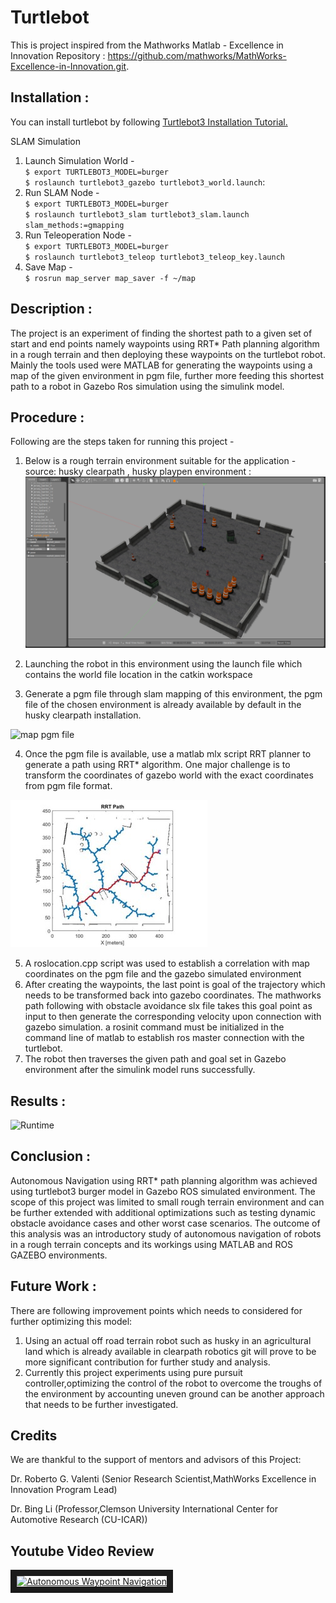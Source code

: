 # Turtlebot
This is project inspired from the Mathworks Matlab - Excellence in Innovation Repository :
https://github.com/mathworks/MathWorks-Excellence-in-Innovation.git.

## Installation :
You can install turtlebot by following
[Turtlebot3 Installation Tutorial.](https://emanual.robotis.com/docs/en/platform/turtlebot3/simulation/)

SLAM Simulation
1. Launch Simulation World -<br>
`$ export TURTLEBOT3_MODEL=burger`<br>
`$ roslaunch turtlebot3_gazebo turtlebot3_world.launch`: 
3. Run SLAM Node -<br>
`$ export TURTLEBOT3_MODEL=burger`<br>
`$ roslaunch turtlebot3_slam turtlebot3_slam.launch slam_methods:=gmapping`
4. Run Teleoperation Node -<br>
  `$ export TURTLEBOT3_MODEL=burger`<br>
`$ roslaunch turtlebot3_teleop turtlebot3_teleop_key.launch`
6. Save Map -<br>
`$ rosrun map_server map_saver -f ~/map`

## Description :
The project is an experiment of finding the shortest path to a given set of start and end points namely waypoints using RRT* Path planning algorithm in a rough terrain and then deploying these waypoints on the turtlebot robot. Mainly the tools used were MATLAB for generating the waypoints using a map of the given environment in pgm file, further more feeding this shortest path to a robot in Gazebo Ros simulation using the simulink model.

## Procedure :
Following are the steps taken for running this project -
1. Below is a rough terrain environment suitable for the application - source: husky clearpath , husky playpen environment :
![environment](https://github.com/Autonomousanz/Autonomous-Navigation-in-Rough-Terrain/blob/master/Pictures/huskeyplaypath.png)

2. Launching the robot in this environment using the launch file which contains the world file location in the catkin workspace 
3. Generate a pgm file through slam mapping of this environment, the pgm file of the chosen environment is already available by default in the husky clearpath installation.

![map pgm file](https://github.com/Autonomousanz/Autonomous-Navigation-in-Rough-Terrain/blob/master/Pictures/map.pgm)

4. Once the pgm file is available, use a matlab mlx script RRT planner to generate a path using RRT* algorithm. One major challenge is to transform the coordinates of gazebo world with the exact coordinates from pgm file format.

![RRT planner path generated](https://github.com/Autonomousanz/Autonomous-Navigation-in-Rough-Terrain/blob/master/Pictures/Picture1.jpg)

5. A roslocation.cpp script was used to establish a correlation with map coordinates on the pgm file and the gazebo simulated environment
6. After creating the waypoints, the last point is goal of the trajectory which needs to be transformed back into gazebo coordinates. The mathworks path following with obstacle avoidance slx file takes this goal point as input to then generate the corresponding velocity upon connection with gazebo simulation. a rosinit command must be initialized in the command line of matlab to establish ros master connection with the turtlebot.
7. The robot then traverses the given path and goal set in Gazebo environment after the simulink model runs successfully.

## Results :

![Runtime](https://github.com/Autonomousanz/Autonomous-Navigation-in-Rough-Terrain/blob/master/Videos/run.gif)

## Conclusion :
Autonomous Navigation using RRT* path planning algorithm was achieved using turtlebot3 burger model in Gazebo ROS simulated environment. The scope of this project was limited to small rough terrain environment and can be further extended with additional optimizations such as testing dynamic obstacle avoidance cases and other worst case scenarios. The outcome of this analysis was an introductory study of autonomous navigation of robots in a rough terrain concepts and its workings using MATLAB and ROS GAZEBO environments. 

## Future Work :

There are following improvement points which needs to considered for further optimizing this model:

1. Using an actual off road terrain robot such as husky in an agricultural land which is already available in clearpath robotics git will prove to be more significant contribution for further study and analysis.
2. Currently this project experiments using pure pursuit controller,optimizing the control of the robot to overcome the troughs of the environment by accounting uneven ground can be another approach that needs to be further investigated.

## Credits

We are thankful to the support of mentors and advisors of this Project:

Dr. Roberto G. Valenti 
(Senior Research Scientist,MathWorks Excellence in Innovation Program Lead)

Dr. Bing Li 
(Professor,Clemson University International Center for Automotive Research (CU-ICAR))

## Youtube Video Review
<a href="https://www.youtube.com/watch?v=1A5JWeAHcRw=YOUTUBE_VIDEO_ID_HERE
" target="_blank"><img src="http://img.youtube.com/vi/YOUTUBE_VIDEO_ID_HERE/0.jpg" 
alt="Autonomous Waypoint Navigation" width="240" height="180" border="10" /></a>
 




